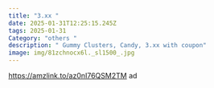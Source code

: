 ```yaml
---
title: "3.xx "
date: 2025-01-31T12:25:15.245Z
tags: 2025-01-31
Category: "others "
description: " Gummy Clusters, Candy, 3.xx with coupon"
image: img/81zchnocx6l._sl1500_.jpg
---
```

 https://amzlink.to/az0nI76QSM2TM ad